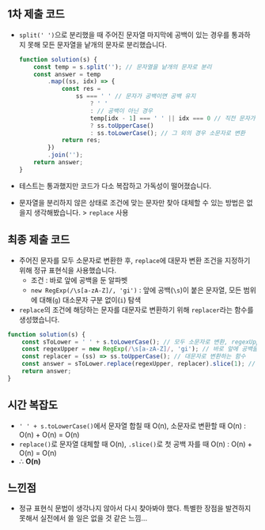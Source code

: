## 1차 제출 코드

-   `split(' ')`으로 분리했을 때 주어진 문자열 마지막에 공백이 있는 경우를 통과하지 못해 모든 문자열을 낱개의 문자로 분리했습니다.

    ```js
    function solution(s) {
        const temp = s.split(''); // 문자열을 낱개의 문자로 분리
        const answer = temp
            .map((ss, idx) => {
                const res =
                    ss === ' ' // 문자가 공백이면 공백 유지
                        ? ' '
                        : // 공백이 아닌 경우
                        temp[idx - 1] === ' ' || idx === 0 // 직전 문자가 공백이거나 index가 0이면 대문자로 변환
                        ? ss.toUpperCase()
                        : ss.toLowerCase(); // 그 외의 경우 소문자로 변환
                return res;
            })
            .join('');
        return answer;
    }
    ```

-   테스트는 통과했지만 코드가 다소 복잡하고 가독성이 떨어졌습니다.
-   문자열을 분리하지 않은 상태로 조건에 맞는 문자만 찾아 대체할 수 있는 방법은 없을지 생각해봤습니다. > `replace` 사용

## 최종 제출 코드

-   주어진 문자를 모두 소문자로 변환한 후, `replace`에 대문자 변환 조건을 지정하기 위해 정규 표현식을 사용했습니다.
    -   조건 : 바로 앞에 공백을 둔 알파벳
    -   `new RegExp(/\s[a-zA-Z]/, 'gi')` : 앞에 공백(`\s`)이 붙은 문자열, 모든 범위에 대해(`g`) 대소문자 구분 없이(`i`) 탐색
-   `replace`의 조건에 해당하는 문자를 대문자로 변환하기 위해 `replacer`라는 함수를 생성했습니다.

```js
function solution(s) {
    const sToLower = ' ' + s.toLowerCase(); // 모두 소문자로 변환, regexUpper 조건을 위해 맨 앞에 공백 추가
    const regexUpper = new RegExp(/\s[a-zA-Z]/, 'gi'); // 바로 앞에 공백을 둔 알파벳을 찾는 정규 표현식
    const replacer = (ss) => ss.toUpperCase(); // 대문자로 변환하는 함수
    const answer = sToLower.replace(regexUpper, replacer).slice(1); // regexUpper의 조건에 해당하면 replacer로 변환한 값으로 대체
    return answer;
}
```

## 시간 복잡도

-   `' ' + s.toLowerCase()`에서 문자열 합칠 때 O(n), 소문자로 변환할 때 O(n) : O(n) + O(n) = O(n)
-   `replace()`로 문자열 대체할 때 O(n), `.slice()`로 첫 공백 자를 때 O(n) : O(n) + O(n) = O(n)
-   ∴ **O(n)**

## 느낀점

-   정규 표현식 문법이 생각나지 않아서 다시 찾아봐야 했다. 특별한 장점을 발견하지 못해서 실전에서 쓸 일은 없을 것 같은 느낌...

